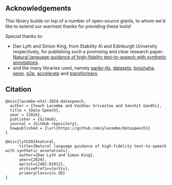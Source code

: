 ## Acknowledgements

This library builds on top of a number of open-source giants, to whom we'd like to extend our warmest thanks for providing these tools!

Special thanks to:
- Dan Lyth and Simon King, from Stability AI and Edinburgh University respectively, for publishing such a promising and clear research paper: [Natural language guidance of high-fidelity text-to-speech with synthetic annotations](https://arxiv.org/abs/2402.01912).
- and the many libraries used, namely [parler-tts](https://github.com/huggingface/parler-tts), [datasets](https://huggingface.co/docs/datasets/v2.17.0/en/index), [brouhaha](https://github.com/marianne-m/brouhaha-vad/blob/main/README.md), [penn](https://github.com/interactiveaudiolab/penn/blob/master/README.md), [g2p](https://github.com/Kyubyong/g2p), [accelerate](https://huggingface.co/docs/accelerate/en/index) and [transformers](https://huggingface.co/docs/transformers/index).

## Citation


```
@misc{lacombe-etal-2024-dataspeech,
  author = {Yoach Lacombe and Vaibhav Srivastav and Sanchit Gandhi},
  title = {Data-Speech},
  year = {2024},
  publisher = {GitHub},
  journal = {GitHub repository},
  howpublished = {\url{https://github.com/ylacombe/dataspeech}}
}
```

```
@misc{lyth2024natural,
      title={Natural language guidance of high-fidelity text-to-speech with synthetic annotations},
      author={Dan Lyth and Simon King},
      year={2024},
      eprint={2402.01912},
      archivePrefix={arXiv},
      primaryClass={cs.SD}
}
```

